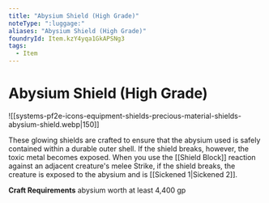 ```yaml
---
title: "Abysium Shield (High Grade)"
noteType: ":luggage:"
aliases: "Abysium Shield (High Grade)"
foundryId: Item.kzY4yqa1GkAPSNg3
tags:
  - Item
---
```


# Abysium Shield (High Grade)
![[systems-pf2e-icons-equipment-shields-precious-material-shields-abysium-shield.webp|150]]

These glowing shields are crafted to ensure that the abysium used is safely contained within a durable outer shell. If the shield breaks, however, the toxic metal becomes exposed. When you use the [[Shield Block]] reaction against an adjacent creature's melee Strike, if the shield breaks, the creature is exposed to the abysium and is [[Sickened 1|Sickened 2]].

**Craft Requirements** abysium worth at least 4,400 gp
